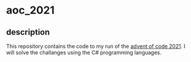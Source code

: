 # aoc_2021

## description

This repository contains the code to my run of the [advent of code 2021](https://adventofcode.com/2021).
I will solve the challanges using the C# programming languages.
